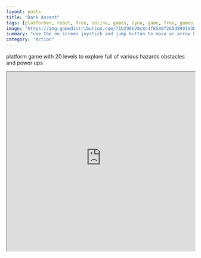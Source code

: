 ```yaml
---
layout: posts
title: "Dark Ascent"
tags: [platformer, robot, free, online, games, oyna, game, free, games, play, play, games]
image: "https://img.gamedistribution.com/71b298b20c8c4f6580f265d899193bda.jpg"
summary: "use the on screen joystick and jump button to move or arrow keys on desktop search each level to find the elevator up to the next one and continue your ascent  free online games oyna game free games play play games"
category: "Action"
---
```


platform game with 20 levels to explore full of various hazards obstacles and power ups

<iframe width="100%" height="480px;" src="https://html5.gamedistribution.com/71b298b20c8c4f6580f265d899193bda/"></iframe>